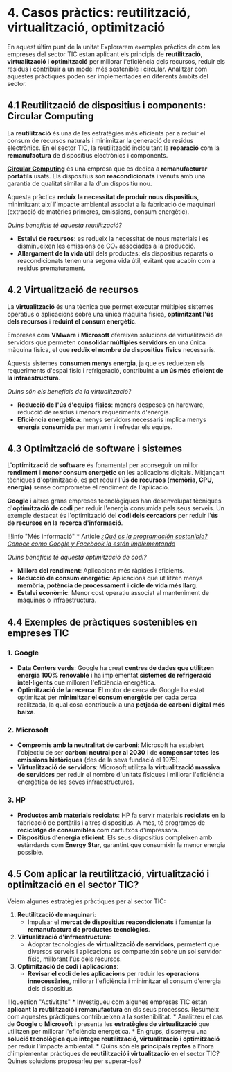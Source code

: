 # 4. Casos pràctics: reutilització, virtualització, optimització

En aquest últim punt de la unitat Explorarem exemples pràctics de com les empreses del sector TIC estan aplicant els principis de **reutilització**, **virtualització** i **optimització** per millorar l'eficiència dels recursos, reduir els residus i contribuir a un model més sostenible i circular. Analitzar com aquestes pràctiques poden ser implementades en diferents àmbits del sector.

## 4.1 **Reutilització de dispositius i components: Circular Computing**

La **reutilització** és una de les estratègies més eficients per a reduir el consum de recursos naturals i minimitzar la generació de residus electrònics. En el sector TIC, la reutilització inclou tant la **reparació** com la **remanufactura** de dispositius electrònics i components.

[**Circular Computing**](https://circularcomputing.com/) és una empresa que es dedica a **remanufacturar portàtils** usats. Els dispositius són **reacondicionats** i venuts amb una garantia de qualitat similar a la d'un dispositiu nou.

Aquesta pràctica **reduïx la necessitat de produir nous dispositius**, minimitzant així l'impacte ambiental associat a la fabricació de maquinari (extracció de matèries primeres, emissions, consum energètic).

*Quins beneficis té aquesta reutilització?*

* **Estalvi de recursos**: es redueix la necessitat de nous materials i es disminueixen les emissions de CO₂ associades a la producció.
* **Allargament de la vida útil** dels productes: els dispositius reparats o reacondicionats tenen una segona vida útil, evitant que acabin com a residus prematurament.

## 4.2 **Virtualització de recursos**

La **virtualització** és una tècnica que permet executar múltiples sistemes operatius o aplicacions sobre una única màquina física, **optimitzant l'ús dels recursos** i **reduint el consum energètic**.

Empreses com **VMware** i **Microsoft** ofereixen solucions de virtualització de servidors que permeten **consolidar múltiples servidors** en una única màquina física, el que **reduïx el nombre de dispositius físics** necessaris.

Aquests sistemes **consumen menys energia**, ja que es redueixen els requeriments d'espai físic i refrigeració, contribuint a **un ús més eficient de la infraestructura**.

*Quins són els beneficis de la virtualització?*

* **Reducció de l'ús d'equips físics**: menors despeses en hardware, reducció de residus i menors requeriments d'energia.
* **Eficiència energètica**: menys servidors necessaris implica menys **energia consumida** per mantenir i refredar els equips.

## 4.3 **Optimització de software i sistemes**

L'**optimització de software** és fonamental per aconseguir un millor **rendiment** i **menor consum energètic** en les aplicacions digitals. Mitjançant tècniques d'optimització, es pot reduir l'**ús de recursos (memòria, CPU, energia)** sense comprometre el rendiment de l'aplicació.

**Google** i altres grans empreses tecnològiques han desenvolupat tècniques d'**optimització de codi** per reduir l'energia consumida pels seus serveis. Un exemple destacat és l'optimització del **codi dels cercadors** per reduir l'**ús de recursos en la recerca d'informació**.


!!!info "Més informació"
     * Article [*¿Qué es la programación sostenible? Conoce como Google y Facebook la están implementando*](https://www.digitalhouse.com/blog/que-es-la-programacion-sostenible-conoce-como-google-y-facebook-la-estan-implementando/)

*Quins beneficis té aquesta optimització de codi?*

- **Millora del rendiment**: Aplicacions més ràpides i eficients.
- **Reducció de consum energètic**: Aplicacions que utilitzen menys **memòria**, **potència de processament** i **cicle de vida més llarg**.
- **Estalvi econòmic**: Menor cost operatiu associat al manteniment de màquines o infraestructura.

## 4.4 **Exemples de pràctiques sostenibles en empreses TIC**

### 1. **Google**

- **Data Centers verds**: Google ha creat **centres de dades que utilitzen energia 100% renovable** i ha implementat **sistemes de refrigeració intel·ligents** que milloren l'eficiència energètica.
- **Optimització de la recerca**: El motor de cerca de Google ha estat optimitzat per **minimitzar el consum energètic** per cada cerca realitzada, la qual cosa contribueix a una **petjada de carboni digital més baixa**.

### 2. **Microsoft**

- **Compromís amb la neutralitat de carboni**: Microsoft ha establert l'objectiu de ser **carboni neutral per al 2030** i de **compensar totes les emissions històriques** (des de la seva fundació el 1975).
- **Virtualització de servidors**: Microsoft utilitza la **virtualització massiva de servidors** per reduir el nombre d'unitats físiques i millorar l'eficiència energètica de les seves infraestructures.

### 3. **HP**

- **Productes amb materials reciclats**: HP fa servir materials **reciclats** en la fabricació de portàtils i altres dispositius. A més, té programes de **reciclatge de consumibles** com cartutxos d'impressora.
- **Dispositius d'energia eficient**: Els seus dispositius compleixen amb estàndards com **Energy Star**, garantint que consumixin la menor energia possible.

## 4.5 **Com aplicar la reutilització, virtualització i optimització en el sector TIC?**

Veiem algunes estratègies pràctiques per al sector TIC:

1. **Reutilització de maquinari**:
    - Impulsar el **mercat de dispositius reacondicionats** i fomentar la **remanufactura de productes tecnològics**.
2. **Virtualització d'infraestructura**:
    - Adoptar tecnologies de **virtualització de servidors**, permetent que diversos serveis i aplicacions es comparteixin sobre un sol servidor físic, millorant l'ús dels recursos.
3. **Optimització de codi i aplicacions**:
    - **Revisar el codi de les aplicacions** per reduir les **operacions innecessàries**, millorar l'eficiència i minimitzar el consum d'energia dels dispositius.


!!!question "Activitats"
     * Investigueu com algunes empreses TIC estan **aplicant la reutilització i remanufactura** en els seus processos. Resumeix com aquestes pràctiques contribueixen a la sostenibilitat.
     * Analitzeu el cas de **Google** o **Microsoft** i presenta les **estratègies de virtualització** que utilitzen per millorar l'eficiència energètica.
     * En grups, dissenyeu una **solució tecnològica que integre reutilització, virtualització i optimització** per reduir l'impacte ambiental.
     * Quins són els **principals reptes** a l'hora d'implementar pràctiques de **reutilització i virtualització** en el sector TIC? Quines solucions proposaríeu per superar-los?
